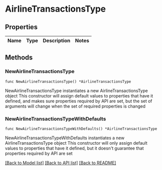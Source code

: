 # AirlineTransactionsType

## Properties

Name | Type | Description | Notes
------------ | ------------- | ------------- | -------------

## Methods

### NewAirlineTransactionsType

`func NewAirlineTransactionsType() *AirlineTransactionsType`

NewAirlineTransactionsType instantiates a new AirlineTransactionsType object
This constructor will assign default values to properties that have it defined,
and makes sure properties required by API are set, but the set of arguments
will change when the set of required properties is changed

### NewAirlineTransactionsTypeWithDefaults

`func NewAirlineTransactionsTypeWithDefaults() *AirlineTransactionsType`

NewAirlineTransactionsTypeWithDefaults instantiates a new AirlineTransactionsType object
This constructor will only assign default values to properties that have it defined,
but it doesn't guarantee that properties required by API are set


[[Back to Model list]](../README.md#documentation-for-models) [[Back to API list]](../README.md#documentation-for-api-endpoints) [[Back to README]](../README.md)



